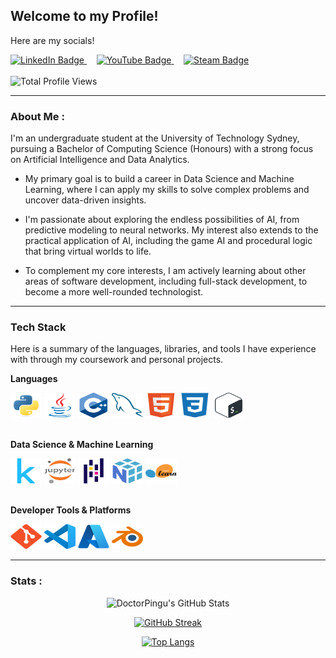 ## Welcome to my Profile!

Here are my socials!
<div id="badges">
  <a href="https://www.linkedin.com/in/mohammed-al-khudhair/">
    <img src="https://img.shields.io/badge/LinkedIn-blue?style=for-the-badge&logo=linkedin&logoColor=white" alt="LinkedIn Badge"/>
  </a>
              
  <a href="https://www.youtube.com/@doctor_pingu">
    <img src="https://img.shields.io/badge/YouTube-red?style=for-the-badge&logo=youtube&logoColor=white" alt="YouTube Badge"/>
  </a>
     
  <a href="https://steamcommunity.com/id/Doctor_Pingu/">
    <img src="https://img.shields.io/badge/Steam-black?style=for-the-badge&logo=steam&logoColor=white" alt="Steam Badge"/>
  </a>
</div>
<br>
<img src="https://komarev.com/ghpvc/?username=DoctorPingu&style=flat-square&color=blue" alt="Total Profile Views"/>

---

### About Me :

I'm an undergraduate student at the University of Technology Sydney, pursuing a Bachelor of Computing Science (Honours) with a strong focus on Artificial Intelligence and Data Analytics.

- My primary goal is to build a career in Data Science and Machine Learning, where I can apply my skills to solve complex problems and uncover data-driven insights.

- I'm passionate about exploring the endless possibilities of AI, from predictive modeling to neural networks. My interest also extends to the practical application of AI, including the game AI and procedural logic that bring virtual worlds to life.

- To complement my core interests, I am actively learning about other areas of software development, including full-stack development, to become a more well-rounded technologist.

---

### Tech Stack

Here is a summary of the languages, libraries, and tools I have experience with through my coursework and personal projects.

**Languages**
<div>
  <img src="https://github.com/devicons/devicon/blob/master/icons/python/python-original.svg" title="Python"  alt="Python" width="50" height="40"/>    
  <img src="https://github.com/devicons/devicon/blob/master/icons/java/java-original.svg" title="Java" alt="Java" width="50" height="40"/>    
  <img src="https://github.com/devicons/devicon/blob/master/icons/cplusplus/cplusplus-original.svg" title="C++"  alt="C++" width="50" height="40"/>    
  <img src="https://github.com/devicons/devicon/blob/master/icons/mysql/mysql-original.svg" title="MySQL"  alt="MySQL" width="50" height="40"/>    
  <img src="https://github.com/devicons/devicon/blob/master/icons/html5/html5-original.svg" title="HTML5" alt="HTML" width="50" height="40"/>    
  <img src="https://github.com/devicons/devicon/blob/master/icons/css3/css3-plain.svg"  title="CSS3" alt="CSS" width="50" height="40"/>    
  <img src="https://github.com/devicons/devicon/blob/master/icons/bash/bash-original.svg" title="Bash"  alt="Bash" width="50" height="40"/>
</div>
<br>

**Data Science & Machine Learning**
<div>
  <img src="https://github.com/devicons/devicon/blob/master/icons/kaggle/kaggle-original.svg" title="Kaggle" alt="Kaggle" width="50" height="40"/>    
  <img src="https://github.com/devicons/devicon/blob/master/icons/jupyter/jupyter-original-wordmark.svg" title="Jupyter" alt="Jupyter" width="50" height="40"/>    
  <img src="https://github.com/devicons/devicon/blob/master/icons/pandas/pandas-original.svg" title="Pandas" alt="Pandas" width="50" height="40"/>    
  <img src="https://github.com/devicons/devicon/blob/master/icons/numpy/numpy-original.svg" title="NumPy" alt="NumPy" width="50" height="40"/>    
  <img src="https://github.com/devicons/devicon/blob/master/icons/scikitlearn/scikitlearn-original.svg" title="Scikit-learn" alt="Scikit-learn" width="50" height="40"/>
</div>
<br>

**Developer Tools & Platforms**
<div>
  <img src="https://github.com/devicons/devicon/blob/master/icons/git/git-original.svg" title="Git"  alt="Git" width="50" height="40"/>    
  <img src="https://github.com/devicons/devicon/blob/master/icons/vscode/vscode-original.svg" title="VSCode"  alt="VSCode" width="50" height="40"/>    
  <img src="https://github.com/devicons/devicon/blob/master/icons/azure/azure-original.svg" title="Azure"  alt="Azure" width="50" height="40"/>    
  <img src="https://github.com/devicons/devicon/blob/master/icons/blender/blender-original.svg" title="Blender"  alt="Blender" width="50" height="40"/>
</div>

---

### Stats :

<div align="center">

<img src="https://github-readme-stats.vercel.app/api?username=DoctorPingu&show_icons=true&locale=en&theme=dark&background=000000" alt="DoctorPingu's GitHub Stats" />

[![GitHub Streak](https://streak-stats.demolab.com/?user=DoctorPingu&theme=dark&background=000000)](https://git.io/streak-stats)

[![Top Langs](https://github-readme-stats.vercel.app/api/top-langs/?username=DoctorPingu&layout=compact&theme=dark&hide_title=true&card_width=320&background=000000)](https://github.com/anuraghazra/github-readme-stats)

</div>
